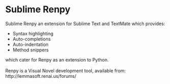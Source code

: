 # Sublime Renpy

Sublime Renpy an extension for Sublime Text and TextMate which provides:<br>
<ul>
	<li>Syntax highlighting</li>
	<li>Auto-completions</li>
	<li>Auto-indentation</li>
	<li>Method snippers</li>
</ul>
which cater for Renpy as an extension to Python.<br>
<br>
Renpy is a Visual Novel development tool, available from: http://lemmasoft.renai.us/forums/